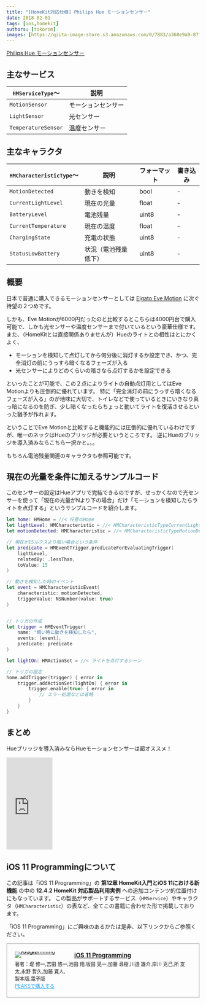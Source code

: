 ```yaml
---
title: "[HomeKit対応仕様] Philips Hue モーションセンサー"
date: 2018-02-01
tags: [ios,homekit]
authors: [tokorom]
images: [https://qiita-image-store.s3.amazonaws.com/0/7883/a368e9a9-87fb-eb00-d425-0563e800440b.png]
---
```


<a target="_blank" href="https://www.amazon.co.jp/gp/product/B076ZFF1KR/ref=as_li_tl?ie=UTF8&camp=247&creative=1211&creativeASIN=B076ZFF1KR&linkCode=as2&tag=tokorom-22&linkId=d39e14ef523d34df26d1c8357919e03f">Philips Hue モーションセンサー</a><img src="//ir-jp.amazon-adsystem.com/e/ir?t=tokorom-22&l=am2&o=9&a=B076ZFF1KR" width="1" height="1" border="0" alt="" style="border:none !important; margin:0px !important;" />

## 主なサービス

|`HMServiceType`〜 | 説明 |
|--- | ---- |
|`MotionSensor` | モーションセンサー |
|`LightSensor` | 光センサー |
|`TemperatureSensor` | 温度センサー |

## 主なキャラクタ

|`HMCharacteristicType`〜 | 説明 | フォーマット | 書き込み |
|--- | ---- | ---- | ---- |
|`MotionDetected` | 動きを検知 | bool | - |
|`CurrentLightLevel` | 現在の光量 | float | - |
|`BatteryLevel` | 電池残量 | uint8 | - |
|`CurrentTemperature` | 現在の温度 | float | - |
|`ChargingState` | 充電の状態 | uint8 | - |
|`StatusLowBattery` | 状況（電池残量低下） | uint8 | - |

## 概要

日本で普通に購入できるモーションセンサーとしては [Elgato Eve Motion](https://www.apple.com/jp/shop/product/HKVZ2PA/A/elgato-eve-motion-wireless-motion-sensor) に次ぐ待望の２つめです。

しかも、Eve Motionが6000円だったのと比較するとこちらは4000円台で購入可能で、しかも光センサーや温度センサーまで付いているという豪華仕様です。
また、（HomeKitとは直接関係ありませんが）Hueのライトとの相性はとにかくよく、

- モーションを検知して点灯してから何分後に消灯するか設定でき、かつ、完全消灯の前にうっすら暗くなるフェーズが入る
- 光センサーによりどのくらいの暗さなら点灯するかを設定できる

といったことが可能で、この２点によりライトの自動点灯用としてはEve Motionよりも圧倒的に優れています。
特に「完全消灯の前にうっすら暗くなるフェーズが入る」のが地味に大切で、トイレなどで使っているときにいきなり真っ暗になるのを防ぎ、少し暗くなったらちょっと動いてライトを復活させるといった猶予が作れます。

ということでEve Motionと比較すると機能的には圧倒的に優れているわけですが、唯一のネックはHueのブリッジが必要というところです。
逆にHueのブリッジを導入済みならこちら一択かと。。。

もちろん電池残量関連のキャラクタも参照可能です。

## 現在の光量を条件に加えるサンプルコード

このセンサーの設定はHueアプリで完結できるのですが、せっかくなので光センサーを使って「現在の光量がNより下の場合」だけ「モーションを検知したらライトを点灯する」というサンプルコードを紹介します。

```swift
let home: HMHome = //< 任意のHome
let lightLevel: HMCharacteristic = //< HMCharacteristicTypeCurrentLightLevel
let motionDetected: HMCharacteristic = //< HMCharacteristicTypeMotionDetected

// 現在が15ルクスより暗い場合という条件
let predicate = HMEventTrigger.predicateForEvaluatingTrigger(
    lightLevel,
    relatedBy: .lessThan,
    toValue: 15
)

// 動きを検知した時のイベント
let event = HMCharacteristicEvent(
    characteristic: motionDetected,
    triggerValue: NSNumber(value: true)
)


// トリガの作成
let trigger = HMEventTrigger(
    name: "暗い時に動きを検知したら",
    events: [event],
    predicate: predicate
)

let lightOn: HMActionSet = //< ライトを点灯するシーン

// トリガの設定
home.addTrigger(trigger) { error in
    trigger.addActionSet(lightOn) { error in
        trigger.enable(true) { error in
            // エラー処理などは省略
        }
    }
}
```

## まとめ

Hueブリッジを導入済みならHueモーションセンサーは超オススメ！

<iframe style="width:120px;height:240px;" marginwidth="0" marginheight="0" scrolling="no" frameborder="0" src="https://rcm-fe.amazon-adsystem.com/e/cm?ref=qf_sp_asin_til&t=tokorom-22&m=amazon&o=9&p=8&l=as1&IS2=1&detail=1&asins=B076ZFF1KR&linkId=8e54dfa5e1dd91c6acfd29b7b25af2ce&bc1=000000&lt1=_blank&fc1=333333&lc1=0066c0&bg1=ffffff&f=ifr">
</iframe>

## iOS 11 Programmingについて

この記事は「iOS 11 Programming」の **第12章 HomeKit入門とiOS 11における新機能** の中の **12.4.2 HomeKit 対応製品利用実例** への追加コンテンツ的位置付けにもなっています。
この製品がサポートするサービス（`HMService`）やキャラクタ（`HMCharacteristic`）の表など、全てこの書籍に合わせた形で掲載しております。

「iOS 11 Programming」にご興味のあるかたは是非、以下リンクからご参照ください。

<div class="peaks_widget" style="overflow:hidden; padding:20px; border:2px solid #ccc;"><div class="peaks_widget__image" style="float:left; margin-right:15px; line-height:0;"><a target="_blank" id="purchase" href="https://peaks.cc/tokorom/iOS11"><img alt="iOS 11 Programming" style="border:none; max-width:140px;" src="https://s3-ap-northeast-1.amazonaws.com/peaks-images/project002_cover.jpg"></a></div><div class="peaks_widget__info"><p style="margin:0 0 3px 0; font-size:110%; font-weight:bold;"><a target="_blank" id="purchase" href="http://peaks.cc/tokorom/iOS11">iOS 11 Programming</a></p><ul style="margin:0; padding:0;"><li style="font-size:90%; list-style:none;"><span>著者：</span><span>堤 修一,</span><span>吉田 悠一,</span><span>池田 翔,</span><span>坂田 晃一,</span><span>加藤 尋樹,</span><span>川邉 雄介,</span><span>岸川 克己,</span><span>所 友太,</span><span>永野 哲久,</span><span>加藤 寛人,</span></li><li style="font-size:90%; list-style:none;">製本版,電子版</li><li style="font-size:90%; list-style:none;"><a target="_blank" id="purchase" style="text-decoration:underline; color:#1DA1F2;" href="http://peaks.cc/tokorom/iOS11">PEAKSで購入する</a></li></ul></div></div>
